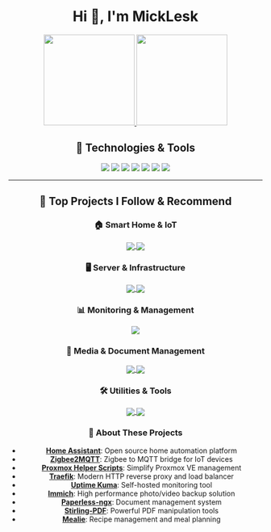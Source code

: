 <h1 align="center">Hi 👋, I'm MickLesk</h1>

<div align="center">
  
  <!-- GitHub Stats Card with Material theme -->
  <a href="https://github.com/MickLesk">
    <img height="180em" src="https://github-readme-stats.vercel.app/api?username=MickLesk&show_icons=true&theme=material-palenight&include_all_commits=true&count_private=true"/>
  </a>
  
  <!-- Most Used Languages Card -->
  <a href="https://github.com/MickLesk">
    <img height="180em" src="https://github-readme-stats.vercel.app/api/top-langs/?username=MickLesk&layout=compact&langs_count=8&theme=material-palenight"/>
  </a>

</div>

<div align="center">
  
  ## 🔧 Technologies & Tools
  
  ![](https://img.shields.io/badge/Editor-VS_Code-informational?style=flat&logo=visual-studio-code&logoColor=white&color=7c4dff)
  ![](https://img.shields.io/badge/Code-JavaScript-informational?style=flat&logo=javascript&logoColor=white&color=7c4dff)
  ![](https://img.shields.io/badge/Code-React-informational?style=flat&logo=react&logoColor=white&color=7c4dff)
  ![](https://img.shields.io/badge/Style-Material_UI-informational?style=flat&logo=mui&logoColor=white&color=7c4dff)
  ![](https://img.shields.io/badge/Platform-Proxmox-informational?style=flat&logo=proxmox&logoColor=white&color=7c4dff)
  ![](https://img.shields.io/badge/IoT-Home_Assistant-informational?style=flat&logo=home-assistant&logoColor=white&color=7c4dff)
  ![](https://img.shields.io/badge/Container-Traefik-informational?style=flat&logo=traefik&logoColor=white&color=7c4dff)

</div>

---

<div align="center">
  
  ## 🌟 Top Projects I Follow & Recommend

  ### 🏠 Smart Home & IoT
  <a href="https://github.com/home-assistant/home-assistant.io">
    <img align="center" src="https://github-readme-stats.vercel.app/api/pin/?username=home-assistant&repo=home-assistant.io&theme=material-palenight" />
  </a>
  <a href="https://github.com/Koenkk/zigbee2mqtt">
    <img align="center" src="https://github-readme-stats.vercel.app/api/pin/?username=Koenkk&repo=zigbee2mqtt&theme=material-palenight" />
  </a>

  ### 🖥️ Server & Infrastructure
  <a href="https://github.com/community-scripts/ProxmoxVE">
    <img align="center" src="https://github-readme-stats.vercel.app/api/pin/?username=community-scripts &repo=ProxmoxVE&theme=material-palenight" />
  </a>
  <a href="https://github.com/traefik/traefik">
    <img align="center" src="https://github-readme-stats.vercel.app/api/pin/?username=traefik&repo=traefik&theme=material-palenight" />
  </a>
  
  ### 📊 Monitoring & Management
  <a href="https://github.com/louislam/uptime-kuma">
    <img align="center" src="https://github-readme-stats.vercel.app/api/pin/?username=louislam&repo=uptime-kuma&theme=material-palenight" />
  </a>

  ### 📸 Media & Document Management
  <a href="https://github.com/immich-app/immich">
    <img align="center" src="https://github-readme-stats.vercel.app/api/pin/?username=immich-app&repo=immich&theme=material-palenight" />
  </a>
  <a href="https://github.com/paperless-ngx/paperless-ngx">
    <img align="center" src="https://github-readme-stats.vercel.app/api/pin/?username=paperless-ngx&repo=paperless-ngx&theme=material-palenight" />
  </a>

  ### 🛠️ Utilities & Tools
  <a href="https://github.com/Stirling-Tools/Stirling-PDF">
    <img align="center" src="https://github-readme-stats.vercel.app/api/pin/?username=Stirling-Tools&repo=Stirling-PDF&theme=material-palenight" />
  </a>
  <a href="https://github.com/mealie-recipes/mealie">
    <img align="center" src="https://github-readme-stats.vercel.app/api/pin/?username=mealie-recipes&repo=mealie&theme=material-palenight" />
  </a>

  ### 📝 About These Projects

  - **[Home Assistant](https://github.com/home-assistant/home-assistant.io)**: Open source home automation platform
  - **[Zigbee2MQTT](https://github.com/Koenkk/zigbee2mqtt)**: Zigbee to MQTT bridge for IoT devices
  - **[Proxmox Helper Scripts](https://github.com/tteck/Proxmox)**: Simplify Proxmox VE management
  - **[Traefik](https://github.com/traefik/traefik)**: Modern HTTP reverse proxy and load balancer
  - **[Uptime Kuma](https://github.com/louislam/uptime-kuma)**: Self-hosted monitoring tool
  - **[Immich](https://github.com/immich-app/immich)**: High performance photo/video backup solution
  - **[Paperless-ngx](https://github.com/paperless-ngx/paperless-ngx)**: Document management system
  - **[Stirling-PDF](https://github.com/Stirling-Tools/Stirling-PDF)**: Powerful PDF manipulation tools
  - **[Mealie](https://github.com/mealie-recipes/mealie)**: Recipe management and meal planning

</div>

<!--
Quick tips for customization:
1. Modify the Technologies & Tools section with badges relevant to your stack
2. The theme is set to material-palenight, but you can change it to any other theme
-->
